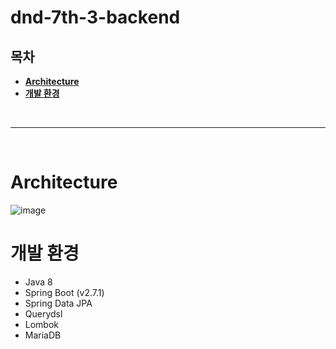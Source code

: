 # dnd-7th-3-backend

## 목차
* **[Architecture](#Architecture)**
* **[개발 환경](#개발-환경)**

<br><hr><br>

# Architecture
![image](https://user-images.githubusercontent.com/97106584/179395355-c3f98ac1-7983-4a39-9397-f7ebb0831d3c.png)

# 개발 환경
* Java 8
* Spring Boot (v2.7.1)
* Spring Data JPA
* Querydsl
* Lombok
* MariaDB
